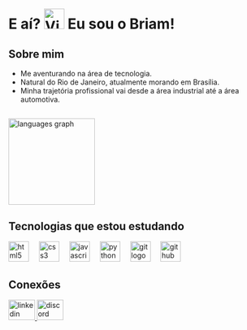 <h1> E aí? <img src="https://raw.githubusercontent.com/Tarikul-Islam-Anik/Animated-Fluent-Emojis/master/Emojis/Hand%20gestures/Victory%20Hand%20Medium-Light%20Skin%20Tone.png" alt="Victory Hand Medium-Light Skin Tone" width="40" height="40" />  Eu sou o Briam!</h1>

## Sobre mim

- Me aventurando na área de tecnologia.
- Natural do Rio de Janeiro, atualmente morando em Brasília.
- Minha trajetória profissional vai desde a área industrial até a área automotiva.

## 
<div align="left">
  <img src="https://github-readme-stats.vercel.app/api/top-langs?username=briamferr&locale=en&hide_title=false&layout=compact&card_width=320&langs_count=6&theme=aura&hide_border=false&order=2" height="170" alt="languages graph"  />
</div>

## Tecnologias que estou estudando

<div align="left">
  <img src="https://skillicons.dev/icons?i=html" height="40" alt="html5 logo"  />
  <img width="12" />
  <img src="https://skillicons.dev/icons?i=css" height="40" alt="css3 logo"  />
  <img width="12" />
  <img src="https://skillicons.dev/icons?i=js" height="40" alt="javascript logo"  />
  <img width="12" />
  <img src="https://skillicons.dev/icons?i=py" height="40" alt="python logo"  />
  <img width="12" />
  <img src="https://skillicons.dev/icons?i=git" height="40" alt="git logo"  />
  <img width="12" />
  <img src="https://skillicons.dev/icons?i=github" height="40" alt="github logo"  />
</div>

## Conexões

<div align="left">
  <a href="https://www.linkedin.com/in/briam-ferreira/" target="_blank">
    <img src="https://raw.githubusercontent.com/maurodesouza/profile-readme-generator/master/src/assets/icons/social/linkedin/default.svg" width="52" height="40" alt="linkedin logo"  />
  </a>
  <a href="https://discordapp.com/users/996027725166956666" target="_blank">
    <img src="https://raw.githubusercontent.com/maurodesouza/profile-readme-generator/master/src/assets/icons/social/discord/default.svg" width="52" height="40" alt="discord logo"  />
  </a>
</div>
